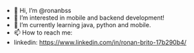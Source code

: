 - 👋 Hi, I’m @ronanbss
- 👀 I’m interested in mobile and backend development!
- 🌱 I’m currently learning java, python and mobile.
- 📫 How to reach me:
- linkedin: https://www.linkedin.com/in/ronan-brito-17b290b4/

<!---
ronanbss/ronanbss is a ✨ special ✨ repository because its `README.md` (this file) appears on your GitHub profile.
You can click the Preview link to take a look at your changes.
--->
